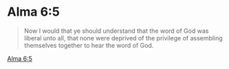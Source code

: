 # Alma 6:5

> Now I would that ye should understand that the word of God was liberal unto all, that none were deprived of the privilege of assembling themselves together to hear the word of God.

[Alma 6:5](https://www.churchofjesuschrist.org/study/scriptures/bofm/alma/6?lang=eng&id=p5#p5)


